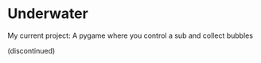 # Underwater
My current project: A pygame where you control a sub and collect bubbles

(discontinued)
